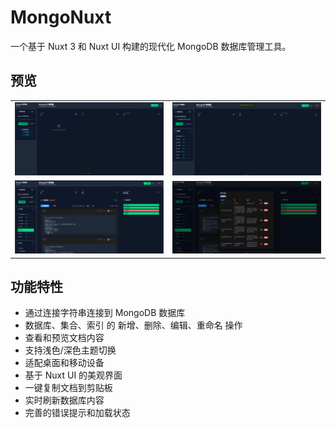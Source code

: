 # MongoNuxt
一个基于 Nuxt 3 和 Nuxt UI 构建的现代化 MongoDB 数据库管理工具。


## 预览


|                                                           |                                                           |
| --------------------------------------------------------: | :-------------------------------------------------------- |
| <img src="https://github.com/3DMXM/MongoNuxt/raw/master/images/1.webp" alt="preview 1" width="400" /> | <img src="https://github.com/3DMXM/MongoNuxt/raw/master/images/2.webp" alt="preview 2" width="400" /> |
| <img src="https://github.com/3DMXM/MongoNuxt/raw/master/images/3.webp" alt="preview 3" width="400" /> | <img src="https://github.com/3DMXM/MongoNuxt/raw/master/images/4.webp" alt="preview 4" width="400" /> |



## 功能特性

- 通过连接字符串连接到 MongoDB 数据库
- 数据库、集合、索引 的 新增、删除、编辑、重命名 操作
- 查看和预览文档内容
- 支持浅色/深色主题切换
- 适配桌面和移动设备
- 基于 Nuxt UI 的美观界面
- 一键复制文档到剪贴板
- 实时刷新数据库内容
- 完善的错误提示和加载状态
